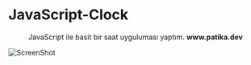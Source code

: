 # JavaScript-Clock
<p align="center">JavaScript ile basit bir saat uyguluması yaptım. <b>www.patika.dev</b></p>

![ScreenShot](https://cdn.discordapp.com/attachments/796385181921181696/1081229370879918190/javaclock.png)
